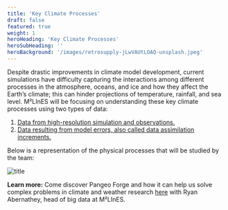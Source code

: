 ```yaml
---
title: 'Key Climate Processes'
draft: false
featured: true
weight: 1
heroHeading: 'Key Climate Processes'
heroSubHeading: ''
heroBackground: '/images/retrosupply-jLwVAUtLOAQ-unsplash.jpeg'
---
```


Despite drastic improvements in climate model development, current simulations have difficulty capturing the interactions among different processes in the atmosphere, oceans, and ice and how they affect the Earth’s climate; this can hinder projections of temperature, rainfall, and sea level.
M²LInES will be focusing on understanding these key climate processes using two types of data:
1. [Data from high-resolution simulation and observations. ](/blog/research4)
2. [Data resulting from model errors, also called data assimilation increments.](/blog/dataassimilation)

Below is a representation of the physical processes that will be studied by the team:

![title](/images/research/physical-processes-simple.png)

**Learn more:**
Come discover Pangeo Forge and how it can help us solve complex problems in climate and weather research [here](https://vimeo.com/510830389) with Ryan Abernathey, head of big data at M²LInES.
